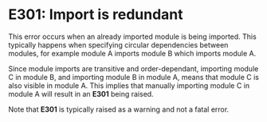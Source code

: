 # E301: Import is redundant

This error occurs when an already imported module is being imported. This 
typically happens when specifying circular dependencies between modules, for 
example module A imports module B which imports module A.

Since module imports are transitive and order-dependant, importing module C in 
module B, and importing module B in module A, means that module C is also 
visible in module A. This implies that manually importing module C in module A 
will result in an **E301** being raised.

Note that **E301** is typically raised as a warning and not a fatal error.
